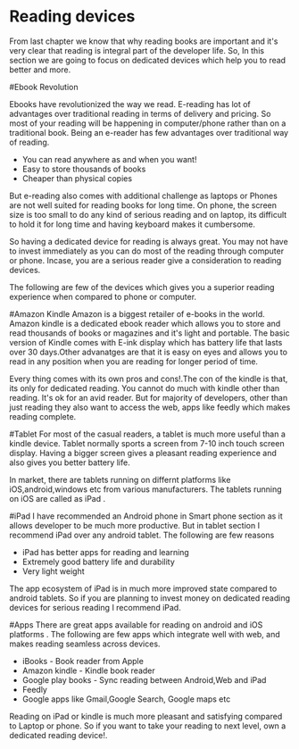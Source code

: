 # Reading devices
From last chapter we know that why reading books are important and it's very clear that reading is integral part of the developer life. So, In this section we are going to focus on dedicated devices which help you to read better and more.

#Ebook Revolution

Ebooks have revolutionized the way we read. E-reading has lot of advantages over traditional reading in terms of delivery and pricing. So most of your reading will be happening in computer/phone rather than on a traditional book. Being an e-reader has few advantages over traditional way of reading.

* You can read anywhere as and when you want!
* Easy to store thousands of books 
* Cheaper than physical copies

But e-reading also comes with additional challenge as laptops or Phones are not well suited for reading books for long time. On phone, the screen size is too small to do any kind of serious reading and on laptop, its difficult to hold it for long time and having keyboard makes it cumbersome.

So having a dedicated device for reading is always great. You may not have to invest immediately as you can do most of the reading through computer or phone. Incase, you are a serious reader give a consideration to reading devices.

The following are few of the devices which gives you a superior reading experience when compared to phone or computer.

#Amazon Kindle
Amazon is a biggest retailer of e-books in the world. Amazon kindle is a dedicated ebook reader which allows you to store and read thousands of books or magazines and it's light and portable. The basic version of Kindle comes with E-ink display which has battery life that lasts over 30 days.Other advanatges are that it is easy on eyes and allows you to read in any position when you are reading for longer period of time.

Every thing comes with its own pros and cons!.The con of the kindle is that, its only for  dedicated reading. You cannot do much with kindle other than reading. It's ok for an avid reader. But for majority of developers, other than just reading they also want to access the web, apps like feedly which makes reading complete.

#Tablet
For most of the casual readers, a tablet is much more useful than a kindle device. Tablet normally sports a screen from 7-10 inch touch screen display. Having a bigger screen gives a pleasant reading experience and also gives you better battery life.

In market, there are tablets running on differnt platforms like iOS,android,windows etc from various manufacturers. The tablets running on iOS are called as iPad .

#iPad
I have recommended an Android phone in Smart phone section as it allows developer to be  much more productive. But in tablet section I recommend iPad over any android tablet. The following are few reasons

 * iPad has better apps for reading and learning
 * Extremely good battery life and durability
 * Very light weight

The app ecosystem of iPad is in much more improved state compared to android tablets. So if you are planning to invest money on dedicated reading devices for serious reading I recommend iPad.

#Apps
There are great apps available for reading on android and iOS platforms . The following are few apps which integrate well with web, and makes reading seamless across devices.

* iBooks - Book reader from Apple
* Amazon kindle - Kindle book reader
* Google play books - Sync reading between Android,Web and iPad
* Feedly
* Google apps like Gmail,Google Search, Google maps etc

Reading on iPad or kindle is much more pleasant and satisfying compared to Laptop or phone. So if you want to take your reading to next level, own a dedicated reading device!.

